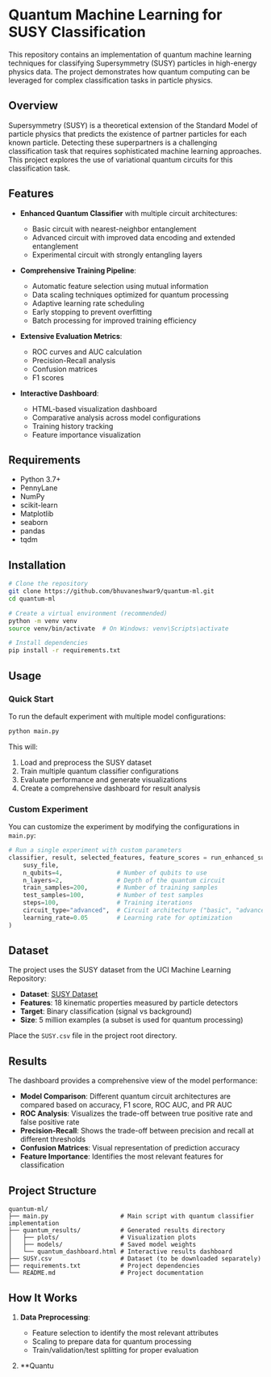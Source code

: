 # Quantum Machine Learning for SUSY Classification



This repository contains an implementation of quantum machine learning techniques for classifying Supersymmetry (SUSY) particles in high-energy physics data. The project demonstrates how quantum computing can be leveraged for complex classification tasks in particle physics.

## Overview

Supersymmetry (SUSY) is a theoretical extension of the Standard Model of particle physics that predicts the existence of partner particles for each known particle. Detecting these superpartners is a challenging classification task that requires sophisticated machine learning approaches. This project explores the use of variational quantum circuits for this classification task.

## Features

- **Enhanced Quantum Classifier** with multiple circuit architectures:
  - Basic circuit with nearest-neighbor entanglement
  - Advanced circuit with improved data encoding and extended entanglement
  - Experimental circuit with strongly entangling layers
  
- **Comprehensive Training Pipeline**:
  - Automatic feature selection using mutual information
  - Data scaling techniques optimized for quantum processing
  - Adaptive learning rate scheduling
  - Early stopping to prevent overfitting
  - Batch processing for improved training efficiency
  
- **Extensive Evaluation Metrics**:
  - ROC curves and AUC calculation
  - Precision-Recall analysis
  - Confusion matrices
  - F1 scores
  
- **Interactive Dashboard**:
  - HTML-based visualization dashboard
  - Comparative analysis across model configurations
  - Training history tracking
  - Feature importance visualization

## Requirements

- Python 3.7+
- PennyLane
- NumPy
- scikit-learn
- Matplotlib
- seaborn
- pandas
- tqdm

## Installation

```bash
# Clone the repository
git clone https://github.com/bhuvaneshwar9/quantum-ml.git
cd quantum-ml

# Create a virtual environment (recommended)
python -m venv venv
source venv/bin/activate  # On Windows: venv\Scripts\activate

# Install dependencies
pip install -r requirements.txt
```

## Usage

### Quick Start

To run the default experiment with multiple model configurations:

```python
python main.py
```

This will:
1. Load and preprocess the SUSY dataset
2. Train multiple quantum classifier configurations
3. Evaluate performance and generate visualizations
4. Create a comprehensive dashboard for result analysis

### Custom Experiment

You can customize the experiment by modifying the configurations in `main.py`:

```python
# Run a single experiment with custom parameters
classifier, result, selected_features, feature_scores = run_enhanced_susy_experiment(
    susy_file,
    n_qubits=4,               # Number of qubits to use
    n_layers=2,               # Depth of the quantum circuit
    train_samples=200,        # Number of training samples
    test_samples=100,         # Number of test samples
    steps=100,                # Training iterations
    circuit_type="advanced",  # Circuit architecture ("basic", "advanced", or "experimental")
    learning_rate=0.05        # Learning rate for optimization
)
```

## Dataset

The project uses the SUSY dataset from the UCI Machine Learning Repository:

- **Dataset**: [SUSY Dataset](https://archive.ics.uci.edu/ml/datasets/SUSY)
- **Features**: 18 kinematic properties measured by particle detectors
- **Target**: Binary classification (signal vs background)
- **Size**: 5 million examples (a subset is used for quantum processing)

Place the `SUSY.csv` file in the project root directory.

## Results

The dashboard provides a comprehensive view of the model performance:

- **Model Comparison**: Different quantum circuit architectures are compared based on accuracy, F1 score, ROC AUC, and PR AUC
- **ROC Analysis**: Visualizes the trade-off between true positive rate and false positive rate
- **Precision-Recall**: Shows the trade-off between precision and recall at different thresholds
- **Confusion Matrices**: Visual representation of prediction accuracy
- **Feature Importance**: Identifies the most relevant features for classification

## Project Structure

```
quantum-ml/
├── main.py                    # Main script with quantum classifier implementation
├── quantum_results/           # Generated results directory
│   ├── plots/                 # Visualization plots
│   ├── models/                # Saved model weights
│   └── quantum_dashboard.html # Interactive results dashboard
├── SUSY.csv                   # Dataset (to be downloaded separately)
├── requirements.txt           # Project dependencies
└── README.md                  # Project documentation
```

## How It Works

1. **Data Preprocessing**:
   - Feature selection to identify the most relevant attributes
   - Scaling to prepare data for quantum processing
   - Train/validation/test splitting for proper evaluation

2. **Quantu
